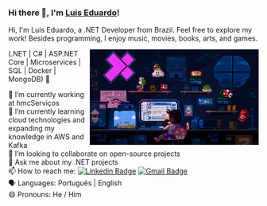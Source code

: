 ### Hi there 👋, I'm [Luis Eduardo](https://www.linkedin.com/in/luiseduardow/)!

Hi, I'm Luis Eduardo, a .NET Developer from Brazil. Feel free to explore my work! Besides programming, I enjoy music, movies, books, arts, and games.

<img align="right" alt="Code Mario image" src="mario.gif" width="340px"/>

(.NET | C# | ASP.NET Core | Microservices | SQL | Docker | MongoDB) 🚀

🔭 I’m currently working at hmcServiços <br/>
🌱 I’m currently learning cloud technologies and expanding my knowledge in AWS and Kafka <br/>
👯 I’m looking to collaborate on open-source projects <br/>
💬 Ask me about my .NET projects <br/>
📫 How to reach me: [![Linkedin Badge](https://img.shields.io/badge/-LuisWilke-blue?style=flat-square&logo=Linkedin&logoColor=white&link=https://www.linkedin.com/in/luiseduardow/)](https://www.linkedin.com/in/luiseduardow/)
[![Gmail Badge](https://img.shields.io/badge/-wilkellopes@gmail.com-c14438?style=flat-square&logo=Gmail&logoColor=white&link=mailto:wilkellopes@gmail.com)](mailto:wilkellopes@gmail.com)<br/>
:speaking_head: Languages: Português | English <br/>
😄 Pronouns: He / Him <br/>
